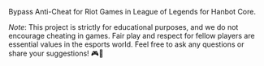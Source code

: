 Bypass Anti-Cheat for Riot Games in League of Legends for Hanbot Core.

*Note*:
This project is strictly for educational purposes, and we do not encourage cheating in games. Fair play and respect for fellow players are essential values in the esports world.
Feel free to ask any questions or share your suggestions! 🎮🚀
